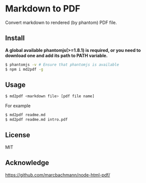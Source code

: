 Markdown to PDF
=========================

Convert markdown to rendered (by phantom) PDF file.

## Install
**A global available phantomjs(>=1.8.1) is required, or you need to download one and add its path to PATH variable.**
```bash
$ phantomjs -v # Ensure that phantomjs is available
$ npm i md2pdf -g
```

## Usage

```bash
$ md2pdf <markdown file> [pdf file name]
```

For example
```bash
$ md2pdf readme.md
$ md2pdf readme.md intro.pdf
```

## License
MIT

## Acknowledge
https://github.com/marcbachmann/node-html-pdf/

